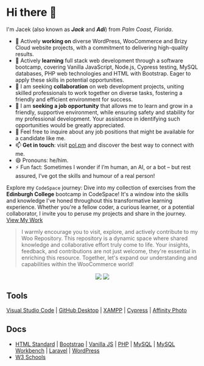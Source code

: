 # Hi there 👋

I'm Jacek (also known as ***Jack*** and ***Adi***) from *Palm Coast, Florida*.

- 🔭 Actively **working on** diverse WordPress, WooCommerce and Brizy Cloud website projects, with a commitment to delivering high-quality results.
- 🌱 Actively **learning** full stack web development through a software bootcamp, covering Vanilla JavaScript, Node.js, Cypress testing, MySQL databases, PHP web technologies and HTML with Bootstrap. Eager to apply these skills in potential opportunities.
- 👯 I am seeking **collaboration** on web development projects, uniting skilled professionals to work together on diverse tasks, fostering a friendly and efficient environment for success.
- 🤔 I am **seeking a job opportunity** that allows me to learn and grow in a friendly, supportive environment, while ensuring safety and stability for my professional development. Your assistance in identifying such opportunities would be greatly appreciated.
- 💬 Feel free to inquire about any job positions that might be available for a candidate like me.
- 📫 **Get in touch**: visit [pol.pm](https://pol.pm) and discover the best way to connect with me.
- 😄 Pronouns: he/him.
- ⚡ Fun fact: Sometimes I wonder if I’m human, an AI, or a bot – but rest assured, I’ve got the skills and humour of a real person!

Explore my `CodeSpace` journey: Dive into my collection of exercises from the **Edinburgh College** bootcamp in CodeSpace! It's a window into the skills and knowledge I've honed throughout this transformative learning experience. Whether you're a fellow coder, a curious learner, or a potential collaborator, I invite you to peruse my projects and share in the journey. [View My Work](https://github.com/pol-pm/pol-pm/blob/df71a8792fe1fb81428c1b31231ce5da105778f0/CODESPACE.md)

> I warmly encourage you to visit, explore, and actively contribute to my Woo Repository. This repository is a dynamic space where shared knowledge and collaborative effort truly come to life. Your insights, feedback, and contributions are not just welcome, they're essential in enriching this resource. Together, let's expand our understanding and capabilities within the WooCommerce world!

<div align="center">
  <a href="https://github.com/pol-pm/woo"><img align="center" src="https://github-readme-stats.vercel.app/api/pin/?username=pol-pm&layout=compact&repo=woo&theme=transparent&hide_border=true" /></a>
<!-- Most used langauges -->
  <a href="https://github.com/pol-pm/"><img align="center" src="https://github-readme-stats.vercel.app/api/top-langs/?username=pol-pm&layout=compact&theme=transparent&hide_border=true" /></a>
</div>

<!-- ## Featured repositories
<a href="https://github.com/pol-pm/woo">
  <img align="center" src="https://github-readme-stats.vercel.app/api/pin/?username=pol-pm&repo=woo&theme=transparent&hide_border=true" />
</a>
-->

<!-- ### Latest YouTube videos
<table>
<tr><td><a href="https://www.youtube.com/watch?v="><img width="140px" src="https://i.ytimg.com/vi/z6-5RklxhVY/mqdefault.jpg"></a></td>
<td><a href="https://www.youtube.com/watch?v=">Developer Decisions 🤔 #javascript #devlife</a> (Jan 27, 2024)<br/></td></tr>
<tr><td><a href="https://www.youtube.com/watch?v="><img width="140px" src="https://i.ytimg.com/vi/53ODzQoSZOg/mqdefault.jpg"></a></td>
<td><a href="https://www.youtube.com/watch?v=">Networking is HARD!</a> (Jan 26, 2024)<br/></td></tr>
<tr><td><a href="https://www.youtube.com/watch?v="><img width="140px" src="https://i.ytimg.com/vi/XTrDk9GJxsw/mqdefault.jpg"></a></td>
<td><a href="https://www.youtube.com/watch?v=">Open Source welcomes ALL help!</a> (Jan 25, 2024)<br/></td></tr>
<tr><td><a href="https://www.youtube.com/watch?v="><img width="140px" src="https://i.ytimg.com/vi/vksraDNPmSU/mqdefault.jpg"></a></td>
<td><a href="https://www.youtube.com/watch?v=">STOP watching tutorials!</a> (Jan 24, 2024)<br/></td></tr>
</table>
-->

## Tools
[Visual Studio Code](https://code.visualstudio.com/) | [GitHub Desktop](https://desktop.github.com/) | [XAMPP](https://www.apachefriends.org/index.html) | [Cypress](https://cypress.io/) | [Affinity Photo](https://affinity.serif.com/en-gb/photo/)

## Docs
* [HTML Standard](https://html.spec.whatwg.org/) | [Bootstrap](https://getbootstrap.com/docs/versions/) | [Vanilla JS](https://vanilla.js.org/) | [PHP](https://www.php.net/docs.php) | [MySQL](https://dev.mysql.com/doc/refman/8.0/en/) | [MySQL Workbench](https://dev.mysql.com/doc/workbench/en/) | [Laravel](https://laravel.com/docs/) | [WordPress](https://wordpress.org/documentation/)
* [W3 Schools](https://www.w3schools.com/)

<!--
**pol-pm/pol-pm** is a ✨ _special_ ✨ repository because its `README.md` (this file) appears on your GitHub profile.

Here are some ideas to get you started:

- 🔭 I’m currently working on ...
- 🌱 I’m currently learning ...
- 👯 I’m looking to collaborate on ...
- 🤔 I’m looking for help with ...
- 💬 Ask me about ...
- 📫 How to reach me: ...
- 😄 Pronouns: ...
- ⚡ Fun fact: ...
-->
